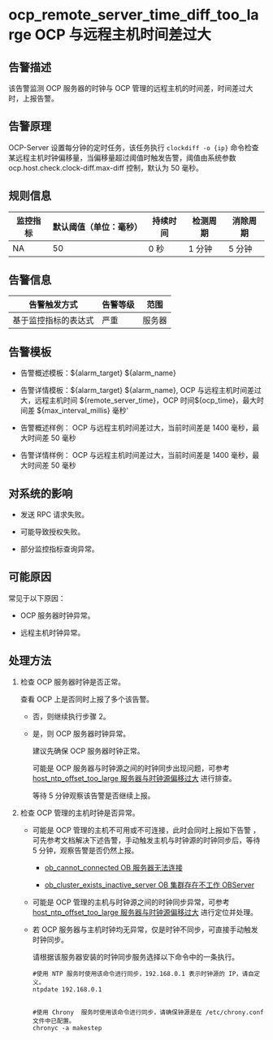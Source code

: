ocp_remote_server_time_diff_too_large OCP 与远程主机时间差过大
=========================================================================



**告警描述**
-----------------------------

该告警监测 OCP 服务器的时钟与 OCP 管理的远程主机的时间差，时间差过大时，上报告警。

告警原理
-------------------------

OCP-Server 设置每分钟的定时任务，该任务执行 `clockdiff -o {ip}` 命令检查某远程主机时钟偏移量，当偏移量超过阈值时触发告警，阈值由系统参数 ocp.host.check.clock-diff.max-diff 控制，默认为 50 毫秒。

**规则信息**
-----------------------------



| 监控指标 | 默认阈值（单位：毫秒） | 持续时间 | 检测周期 | 消除周期 |
|------|-------------|------|------|------|
| NA   | 50          | 0 秒  | 1 分钟 | 5 分钟 |



**告警信息**
-----------------------------



|   告警触发方式   | 告警等级 | 范围  |
|------------|------|-----|
| 基于监控指标的表达式 | 严重   | 服务器 |



**告警模板**
-----------------------------

* 告警概述模板：\${alarm_target} ${alarm_name}



* 告警详情模板：\${alarm_target} \${alarm_name}, OCP 与远程主机时间差过大，远程主机时间 \${remote_server_time}，OCP 时间\${ocp_time}，最大时间差 ${max_interval_millis} 毫秒'



* 告警概述样例： OCP 与远程主机时间差过大，当前时间差是 1400 毫秒，最大时间差 50 毫秒



* 告警详情样例： OCP 与远程主机时间差过大，当前时间差是 1400 毫秒，最大时间差 50 毫秒






**对系统的影响**
-------------------------------

* 发送 RPC 请求失败。



* 可能导致授权失败。



* 部分监控指标查询异常。






可能原因
-------------------------

常见于以下原因：

* OCP 服务器时钟异常。



* 远程主机时钟异常。






处理方法
-------------------------

1. 检查 OCP 服务器时钟是否正常。

   查看 OCP 上是否同时上报了多个该告警。
   * 否，则继续执行步骤 2。



   * 是，则 OCP 服务器时钟异常。

     建议先确保 OCP 服务器时钟正常。

     可能是 OCP 服务器与时钟源之间的时钟同步出现问题，可参考 [host_ntp_offset_too_large 服务器与时钟源偏移过大](3.application-alert/15.the-offset-between-the-host_ntp_offset_too_large-server-and-the-clock-source.md) 进行排查。

     等待 5 分钟观察该告警是否继续上报。





2. 检查 OCP 管理的主机时钟是否异常。

   * 可能是 OCP 管理的主机不可用或不可连接，此时会同时上报如下告警 ，可先参考文档解决下述告警，手动触发主机与时钟源的时钟同步后，等待 5 分钟，观察告警是否仍然上报。

     * [ob_cannot_connected OB 服务器无法连接](2.ob-alert/1.ob_cannot_connected-observer-cannot-be-connected.md)



     * [ob_cluster_exists_inactive_server OB 集群存在不工作 OBServer](2.ob-alert/3.ob_cluster_exists_inactive_server-ob-the-cluster-is-not-working.md)






   * 可能是 OCP 管理的主机与时钟源之间的时钟同步异常，可参考 [host_ntp_offset_too_large 服务器与时钟源偏移过大](3.application-alert/15.the-offset-between-the-host_ntp_offset_too_large-server-and-the-clock-source.md) 进行定位并处理。



   * 若 OCP 服务器与主机时钟均无异常，仅是时钟不同步，可直接手动触发时钟同步。

     请根据该服务器安装的时钟同步服务选择以下命令中的一条执行。

     ```unknow
     #使用 NTP 服务时使用该命令进行同步，192.168.0.1 表示时钟源的 IP，请自定义。
     ntpdate 192.168.0.1
     
     
     #使用 Chrony  服务时使用该命令进行同步，请确保钟源是在 /etc/chrony.conf 文件中已配置。
     chronyc -a makestep
     ```
